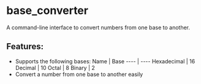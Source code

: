 # base_converter
A command-line interface to convert numbers from one base to another.

## Features:
- Supports the following bases:
  Name | Base
  ---- | ----
  Hexadecimal | 16
  Decimal | 10
  Octal | 8
  Binary | 2
- Convert a number from one base to another easily
